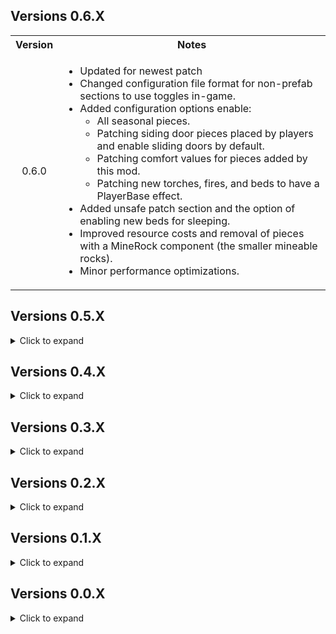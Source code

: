 <div class="header">
	<h2>Versions 0.6.X</h2>
</div>
<table>
	<tbody>
		<tr>
			<th align="center">Version</th>
			<th align="center">Notes</th>
		</tr>
		<tr>
			<td align="center">0.6.0</td>
			<td align="left">
				<ul>
					<li>Updated for newest patch</li>
					<li>Changed configuration file format for non-prefab sections to use toggles in-game.</li>
					<li>
						Added configuration options enable:
						<ul>
							<li>All seasonal pieces.</li>
							<li>Patching siding door pieces placed by players and enable sliding doors by default.</li>
							<li>Patching comfort values for pieces added by this mod.</li>
							<li>Patching new torches, fires, and beds to have a PlayerBase effect.</li>
						</ul>
					</li>
					<li>Added unsafe patch section and the option of enabling new beds for sleeping.</li>
					<li>Improved resource costs and removal of pieces with a MineRock component (the smaller mineable rocks).</li>
					<li>Minor performance optimizations.</li>
				</ul>
			</td>
		</tr>
	</tbody>
</table>

<div class="header">
	<h2>Versions 0.5.X</h2>
</div>
<details>
	<summary>Click to expand</summary>
	<table>
		<tbody>
			<tr>
				<th align="center">Version</th>
				<th align="center">Notes</th>
			</tr>
			<tr>
				<td align="center">0.5.1</td>
				<td align="left">
					<ul>
						<li>Added more null checks to handle other mods destroying prefabs on log-out.</li>
						<li>Set MVBP to ignore prefabs added by Creature Level and Loot Control.</li>
						<li>Improved compatibility with PlanBuild.</li>
					</ul>
				</td>
			</tr>
			<tr>
				<td align="center">0.5.0</td>
				<td align="left">
					<ul>
						<li>Built against new BepInEx and Jotunn.</li>
						<li>Improved default settings so all vanilla prefabs in game version 0.217.25 are placeable.</li>
						<li>Improved removal of custom prefabs with the hammer, vanilla layers are no longer altered under any circumstances.</li>
						<li>Updated for ExtraSnapPointsMadeEasy's new API.</li>
						<li>Improved compatibility with ExpandWorld.</li>
						<li>Fixed issue with one prefab being impossible to unlock.</li>
						<li>Overhauled how mineable prefabs work (see README). You may need to tweak your configuration file to use the prefabs ending in "_frac" or "_destruction" now.</li>
						<li>Fixed bug where CreativeMode pieces that were built by players could be removed by the creator even if they aren't enabled in the config. Now pieces can only by removed via the hammer if they are enabled in the config.</li>
						<li>Global configuration section split into Global, Admin, and Customization in preparation for adding new customization features.</li>
					</ul>
				</td>
			</tr>
		</tbody>
	</table>
</details>

<div class="header">
	<h2>Versions 0.4.X</h2>
</div>
<details>
	<summary>Click to expand</summary>
	<table>
		<tbody>
			<tr>
				<th align="center">Version</th>
				<th align="center">Notes</th>
			</tr>
			<tr>
				<td align="center">0.4.8</td>
				<td align="left">
					<ul>
						<li>Configuration changes made in-game will now persist properly after logging out.</li>
						<li>Sped up re-initialization slightly.</li>
						<li>Update README with known issues</li>
					</ul>
				</td>
			</tr>
			<tr>
				<td align="center">0.4.7</td>
				<td align="left">
					<ul>
						<li>Hotfix to prevent infinite re-initialization loop in multi-player. Turns out that even if I test with a dedicated server, some bugs only show up with multiple clients.</li>
					</ul>
				</td>
			</tr>
			<tr>
				<td align="center">0.4.6</td>
				<td align="left">
					<ul>
						<li>Fixed issue with server config changes not persisting after log-out unless the server was restarted. Config changes for the server are now saved to the server config file when you log-out.</li>
						<li>Re-enabled prefabs that spawn a MineRock5 component as they can be useful for building islands. A warning about how they work is now automatically added to the piece description.</li>
					</ul>
				</td>
			</tr>
			<tr>
				<td align="center">0.4.5</td>
				<td align="left">
					<ul>
						<li>
							Improved deconstruction of non-WearNTear pieces.
							<ul>
								<li>Destroying player-built pieces via damaging them will always drop the resources for building the piece now.</li>
								<li>Deconstructing non-WearNTear pieces will now destroy them using the Destructible component if it is present (this means removing ice pieces makes them shatter and play the ice SFX).</li>
							</ul>
						</li>
						<li>Added config settings to control piece clipping during placement.</li>
						<li>Patched MineRock script to prevent NRE on newly placed pieces.</li>
						<li>Improved filtering to prevent detecting prefabs that create giant boulders when you remove them.</li>
						<li>Automatically adds missing removal SFX for WearNTear pieces.</li>
						<li>Hotfix for issues with invalid placement due to changing collider layers.</li>
					</ul>
				</td>
			</tr>
			<tr>
				<td align="center">0.4.4</td>
				<td align="left">
					<ul>
						<li>Removed server requirement so that console players can enjoy the mod vicariously through crossplay.</li>
						<li>Improved sorting of prefabs added by this mod (that took a while).</li>
						<li>Added automatic piece classification to hopefully allow correct sorting of pieces from other mods and future updates.</li>
						<li>Improved automatic naming of prefabs.</li>
						<li>Fixed layer issue on some pieces that prevented targeting them for removal.</li>
						<li>Removing pieces now triggers the destruction effects if they exist.</li>
						<li>Fixed possible exploit involving pickables with extra random item drops.</li>
						<li>Patched chair prefabs so you can now sit in them.</li>
						<li>Minor performance optimizations.</li>
						<li>Removed piece descriptions that were duplicates of piece names.</li>
						<li>Disabled a prefab that would disappear 10 seconds after placing it.</li>
						<li>Improved descriptions for several prefabs.</li>
						<li>Removed the snap points added to the center of all prefabs (use ExtraSnapPointsMadeEasy instead).</li>
						<li>Fixed minor compatibility issue with RRR, warning should no longer trigger and MVBP will no longer detect prefabs added by RRR.</li>
						<li>Added config option to enable placing vanilla crops so you can make pretty gardens if you want.</li>
						<li>Added colliders to allow removing large straw rug.</li>
						<li>Tweaked some default resource costs.</li>
					</ul>
				</td>
			</tr>
			<tr>
				<td align="center">0.4.3</td>
				<td align="left">
					<ul>
						<li>
							Added a new piece category "Nature".
							<ul>
								<li>Changed Admin only settings to account for new category.</li>
								<li>Tweaked default configuration to account for new category.</li>
							</ul>
						</li>
						<li>
							Changed how CreativeMode works.
							<ul>
								<li>CreativeMode now sets whether pieces from the CreatorShop and Nature categories are enabled for building.</li>
								<li>Changing the CreativeMode setting now updates while in-game.</li>
							</ul>
						</li>
						<li>Fixed the cloth behaviour on the new ship.</li>
						<li>Tweaked snap points to mimic vanilla pieces more. Can use ExtraSnapPointsMadeEasy if you want more precise snap points.</li>
						<li>Improved compatibility with ExtraSnapPointsMadeEasy to allow dynamically changing extra snap points as MoreVanillaBuildPrefabs dynamically adds/removes build pieces.</li>
						<li>Pickable pieces now drop the pickable item when deconstructed if it has not already been picked.</li>
						<li>ItemStand pieces now drop the attached item when deconstructed if an attached item exists.</li>
					</ul>
				</td>
			</tr>
			<tr>
				<td align="center">0.4.2</td>
				<td align="left">
					<ul>
						<li>Changed mod so that if a client has the mod, then the server they are connecting to must also have the mod (see README for details).</li>
						<li>Implemented a CreativeMode configuration option (see README for details).</li>
						<li>All pieces that are missing placement sound effects now have default sfx assigned based on the required crafting station. (Missing deconstruction sounds effects are not fixed though as that requires adding WearNTear or Destructable components to pieces).</li>
						<li>Fixed bug where deconstructing player-built pieces with world modifiers set to turn off build costs would cause world-generated destruction drops to occur.</li>
						<li>Player-buil5 barrels no longer drop random loot when destroyed. They still do not return the resources used to build them when destroyed (they do return build resources if deconstructed though).</li>
						<li>Patched Dvergr furniture items so they provide support and you can now place item stands on them.</li>
						<li>Patched some more prefabs and improved placement for others, as usual each update.</li>
					</ul>
				</td>
			</tr>
			<tr>
				<td align="center">0.4.1</td>
				<td align="left">
					<ul>
						<li>Minor update to fix the stuttering issue when editing the configuration via the in-game configuration manager. The mod now only updates after closing the configuration manager.</li>
						<li>Tweaked update logic to avoid re-initializing if receiving config data from server or reloading the config file doesn't actually change any config setting values.</li>
						<li>Added some everburning torches and braziers that do not require fuel to the default configuration. Currently they are configured to unlock sometime during the last biome in the current game version.</li>
					</ul>
				</td>
			</tr>
			<tr>
				<td align="center">0.4.0</td>
				<td align="left">
					<ul>
						<li>
							<b>Massive update</b>, I basically re-wrote the mod to allow it to dynamically respond to configuration setting changes while in-game.
						</li>
						<li>Switched to using Jotunn's server syncing features instead of ServerSync.</li>
						<li>Removed Locking Configuration setting. If you install the mod on the server it will now always sync data to clients.</li>
						<li>Change `VerboseMode` to `Verbosity`. There are now three logging levels you can select from to output more or less information. This should make debugging easier when issues are reported.</li>
						<li>Changed some Global configuration setting names to more descriptive.</li>
						<li>Fixed issue where sometimes configuration data from the server wouldn't sync correctly. The mod now always re-initializes the configuration whenever configuration data is received from the server.</li>
						<li>Changed how building and deconstructing pickable objects is handled to prevent exploits.</li>
						<li>Optimized load times for dynamic syncing. The very first time the mod loads on a clean install it takes about ~300 ms as it generates new icons. After that, when the mod initializes or responds to configuration settings changes it averages ~110-160 ms.</li>
						<li>Patched some more prefabs, including making a hidden sailing ship fully functional.</li>
						<li>Various internal tweaks to reduce the odds of compatibility issues with other mods.</li>
						<li>Possibly more stuff I forgot about, it was a pretty big re-write. The new README should still cover everything important though.</li>
					</ul>
				</td>
			</tr>
		</tbody>
	</table>
</details>

<div class="header">
	<h2>Versions 0.3.X</h2>
</div>

<details>
	<summary>Click to expand</summary>
	<table>
		<tbody>
			<tr>
				<th align="center">Version</th>
				<th align="center">Notes</th>
			</tr>
			<tr>
				<td align="center">0.3.7</td>
				<td align="left">
					<ul>
						<li>Fixed compatibility with WackyDB, (my bad, while rewriting the code to add pieces I switched from a prefix to a postfix).</li>
						<li>Switch stone chest to prefer the one with animations.</li>
						<li>Renaming of custom chests to be more descriptive.</li>
					</ul>
				</td>
			</tr>
			<tr>
				<td align="center">0.3.6</td>
				<td align="left">
					<ul>
						<li>Switched back to custom methods to add pieces as removing pieces added by Jotunn on log out led to unintended behaviour.</li>
						<li>Slightly reduced load times.</li>
						<li>Patched placement of treasure chests so they no longer contain random loot (world-generated treasure chests are unaffected).</li>
						<li>Removed treasure chests that were Duplicates of each other.</li>
					</ul>
				</td>
			</tr>
			<tr>
				<td align="center">0.3.5</td>
				<td align="left">
					<ul>
						<li>Switched back to adding pieces via Jotunn.</li>
						<li>More automatic naming improvements.</li>
						<li>Quick fix for null exception error that broke the mod last release (Somehow the option that allowed me to reference the publicized assembles got unchecked).</li>
						<li>
							Changed ModGUID to match mod name. <b>This changes the name of your cfg file. So after it regenerates copy over any changes you've made via a text editor and delete your old one.</b>
						</li>
					</ul>
				</td>
			</tr>
			<tr>
				<td align="center">0.3.4</td>
				<td align="left">
					<ul>
						<li>
							Improved naming for custom pieces in hammer build table.
							<ul>
								<li>Format of custom piece names is now consistent with vanilla name formatting.</li>
								<li>Some spelling inconsistencies from the game's internal ID's have been corrected.</li>
							</ul>
						</li>
						<li>Automatically add hover text if missing for custom pieces (depending on the piece it still may not display).</li>
						<li>Patched and enabled more prefabs by default.</li>
						<li>Disabled a prefab that explodes into a giant boulder when hit with a pickaxe (Thanks Cass!)</li>
						<li>Tweaked build requirements and costs for some prefabs.</li>
						<li>
							Patched placement of several pieces.
							<ul>
								<li>Improved placement of dvergr poles and wood pieces.</li>
								<li>Fixed issue with some black marble pieces moving after placement due to discrepancy between colliders and rigid bodies.</li>
							</ul>
						</li>
						<li>Changed how piece Icons are generated to hopefully fix the lighting issue with some icons.</li>
					</ul>
				</td>
			</tr>
			<tr>
				<td align="center">0.3.3</td>
				<td align="left">
					<ul>
						<li>Fix color artifacts in custom piece icons (Thanks again for your help Margmas).</li>
						<li>Fix bug that I accidentally re-introduced where world-generated CreatorShop pieces could be deconstructed.</li>
						<li>Added SearsCatalog as a Thunderstore dependency.</li>
						<li>More internal refactoring and clean-up to get ready for possibly adding some new features.</li>
					</ul>
				</td>
			</tr>
			<tr>
				<td align="center">0.3.2</td>
				<td align="left">
					<ul>
						<li>Update to Jotunn 2.14.4</li>
						<li>Changed priority of patch for adding prefabs to fix partial incomparability with WackyDB.</li>
						<li>Internal refactoring to clean up code and make managing methods easier.</li>
						<li>Enabled some more pieces by default.</li>
						<li>
							Added EffectsList patch from PotteryBarn to fix null exceptions when using custom Armor Stands.
						</li>
					</ul>
				</td>
			</tr>
			<tr>
				<td align="center">0.3.1</td>
				<td align="left">
					<ul>
						<li>Added NullException checks to fix compatibility issues with CreatureLevelAndLootControl.</li>
						<li>
							Changed mod to search for prefabs every time a game session is joined (has minimal impact on load time, < 50 ms on average) to prevent null prefab errors.
						</li>
						<li>Added error handling to catch incorrect build requirement ID's and throw a warning to the log.</li>
						<li>
							Thanks to Cass again for letting me know about the compatibility issue and testing out the fixes.
						</li>
					</ul>
				</td>
			</tr>
			<tr>
				<td align="center">0.3.0</td>
				<td align="left">
					<ul>
						<li>Implemented built-in cfg file watcher to ensure changes made to cfg file are not erased.</li>
						<li>Fixed crashing issue with some prefabs and re-enabled them by default.</li>
						<li>Changed when custom pieces are added to wait until after receiving data from ServerSync (Thanks to Cass for reporting the issue and to Wackymole for helping figure out which method to patch).</li>
						<li>Changed method of adding custom pieces due to Null Exception error caused by adding pieces with Jotunn after ZNet.Start(), will probably switch back after Jotunn updates.</li>
					</ul>
				</td>
			</tr>
		</tbody>
	</table>
</details>

<div class="header">
	<h2>Versions 0.2.X</h2>
</div>

<details>
	<summary>Click to expand</summary>
	<table>
		<tbody>
			<tr>
				<td align="center">0.2.2</td>
				<td align="left">
					<ul>
						<li>Added null check to EnsureNoDuplicateZNetView(), should resolve issues caused when rejoining servers (Thanks to Cass on the Odinplus for reporting the bug).</li>
						<li>Mod now saves the cfg file on logout, should hopefully preserve changes made to it before reading from it when rejoining a server.</li>
					</ul>
				</td>
			</tr>
			<tr>
				<td align="center">0.2.1</td>
				<td align="left">
					<ul>
						<li>Fixed clipping and placement for several prefabs.</li>
						<li>Adjusted snap points on a few prefabs.</li>
						<li>Disabled CargoCrate prefab due to it deleting itself when placed because the inventory is empty.</li>
						<li>Code clean up.</li>
					</ul>
				</td>
			</tr>
			<tr>
				<td align="center">0.2.0</td>
				<td align="left">
					<ul>
						<li>Reduced load time from ~30 seconds to ~0.5 seconds (Thanks to onnan for reporting the issue and to Margmas on the OdinPlus discord for the tip on reducing config file load times).</li>
						<li>Switched to using ZNetScene for patch to trigger removal of custom pieces on logout.</li>
						<li>Internal code refactoring and clean up.</li>
					</ul>
				</td>
			</tr>
		</tbody>
	</table>
</details>

<div class="header">
	<h2>Versions 0.1.X</h2>
</div>

<details>
	<summary>Click to expand</summary>
	<table>
		<tbody>
			<tr>
				<td align="center">0.1.4</td>
				<td align="left">
					<ul>
						<li>Updated for patch 0.217.22</li>
					</ul>
				</td>
			</tr>
			<tr>
				<td align="center">0.1.3</td>
				<td align="left">
					<ul>
						<li>Updated for Jotunn 2.14.2</li>
						<li>Removed three prefabs that caused a crash when re-logging (should fix compatibility issues with the Multiverse mod).</li>
						<li>Improved load times when re-logging.</li>
						<li>Changed method of adding custom build pieces to respect server configuration when changing between servers without restarting the game.</li>
						<li>
							Added configuration option to restrict placement of CreatorShop pieces to Admins.
						</li>
					</ul>
				</td>
			</tr>
			<tr>
				<td align="center">0.1.1/0.1.2</td>
				<td align="left">
					<ul>
						<li>Fixed ILRepacker not merging ServerSync assembly when creating Release version of Thunderstore mod package (Thanks to BLUBBSON on Github for letting me know about the bug).</li>
					</ul>
				</td>
			</tr>
			<tr>
				<td align="center">0.1.0</td>
				<td align="left">
					<b>Major Updates</b>
					<ul>
						<li>Implemented configuration syncing with server.</li>
						<li>Added a setting to allow admins to deconstruct CreatorShop pieces built by other players.</li>
						<li>Add a configuration option for each prefab that enables a generic collision patch to allow users to possibly fix placing prefabs that have not been custom patched yet.</li>
						<li>Improved configuration file to provide configuration descriptions and a list of acceptable values for each configuration option.</li>
						<li>Crafting station names in configuration settings are now descriptive instead of based on the item_id in-game.</li>
					</ul>
					<b>Minor updates</b>
					<ul>
						<li>Tweaked resource requirements for better balance.</li>
						<li>Enabled more build pieces by default after tweaking the resource requirements to prevent them unlocking several biomes before they would normally be encountered by players.</li>
						<li>Fixed Github link in Thunderstore manifest (had copied the wrong template manifest when I remade it).</li>
						<li>Improved README formatting and fixed spelling/grammar in various places.</li>
					</ul>
				</td>
			</tr>
		</tbody>
	</table>
</details>

<div class="header">
	<h2>Versions 0.0.X</h2>
</div>

<details>
	<summary>Click to expand</summary>
	<table>
		<tbody>
			<tr>
				<td align="center">0.0.3</td>
				<td align="left">
					<ul>
						<li>World-generated pieces now drop only their default resource drops while player-built pieces drop only the resources used to build them.</li>
						<li>README updated and cleaned up (that's what I get for writing it at 1am last time).</li>
						<li>
							Configuration file naming scheme changed due to automating the process. <b>You need to regenerate your configuration file and copy over any customizations you made.</b>
						</li>
					</ul>
				</td>
			</tr>
			<tr>
				<td align="center">0.0.2</td>
				<td align="left">
					<ul>
						<li>Updated README and added links to source code.</li>
					</ul>
				</td>
			</tr>
			<tr>
				<td align="center">0.0.1</td>
				<td align="left">
					<ul>
						<li>Initial release.</li>
					</ul>
				</td>
			</tr>
		</tbody>
	</table>
</details>
